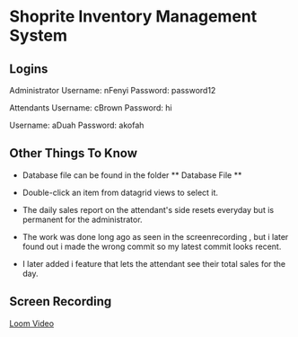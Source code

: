 # Shoprite Inventory Management System

## Logins

Administrator
Username: nFenyi
Password: password12

Attendants
Username: cBrown
Password: hi

Username: aDuah
Password: akofah

## Other Things To Know

- Database file can be found in the folder ** Database File **

* Double-click an item from datagrid views to select it.

* The daily sales report on the attendant's side resets everyday but is permanent for the administrator.

* The work was done long ago as seen in the screenrecording , but i later found out i made the wrong commit so my latest commit looks recent.

* I later added i feature that lets the attendant see their total sales for the day.

## Screen Recording

[Loom Video](https://www.loom.com/share/26dfa97f1f3148db9402ad9615ccf9a1)
